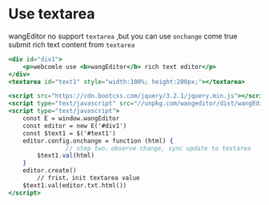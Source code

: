 # Use textarea

wangEditor no support `textarea` ,but you can use `onchange` come true submit rich text content from `textarea`

```jsx
<div id="div1">
    <p>webcomle use <b>wangEditor</b> rich text editor</p>
</div>
<textarea id="text1" style="width:100%; height:200px;"></textarea>

<script src="https://cdn.bootcss.com/jquery/3.2.1/jquery.min.js"></script>
<script type="text/javascript" src="//unpkg.com/wangeditor/dist/wangEditor.min.js"></script>
<script type="text/javascript">
    const E = window.wangEditor
    const editor = new E('#div1')
    const $text1 = $('#text1')
    editor.config.onchange = function (html) {
				// step two，observe change, sync update to textarea
        $text1.val(html)
    }
    editor.create()
		// frist，init textarea value
    $text1.val(editor.txt.html())
</script>
```